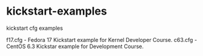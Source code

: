 kickstart-examples
=========================

kickstart cfg examples


f17.cfg - Fedora 17 Kickstart example for Kernel Developer Course.
c63.cfg - CentOS 6.3 Kickstar example for Development Course.
